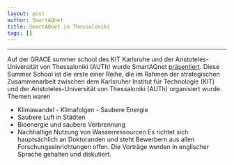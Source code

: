 ```yaml
---
layout: post
author: SmartAQnet
title: SmartAQnet in Thessaloniki
tags: []
---
```

-----------------------------------------------------------------------------
Auf der GRACE summer school des KIT Karlsruhe und der Aristoteles-Universität von Thessaloniki (AUTh)
wurde SmartAQnet [präsentiert](smartAQnet.github.io\assets\static\downloads\KIT_TR_GRACE_3.pdf).
Diese Summer School ist die erste einer Reihe, die im Rahmen der strategischen Zusammenarbeit zwischen dem 
Karlsruher Institut für Technologie (KIT) und der Aristoteles-Universität von Thessaloniki (AUTh) 
organisiert wurde. 
Themen waren 
 - Klimawandel - Klimafolgen - Saubere Energie
 - Saubere Luft in Städten
  - Bioenergie und saubere Verbrennung
   - Nachhaltige Nutzung von Wasserressourcen
Es richtet sich hauptsächlich an Doktoranden und steht Bewerbern aus allen Forschungseinrichtungen offen. 
Die Vorträge werden in englischer Sprache gehalten und diskutiert. 
